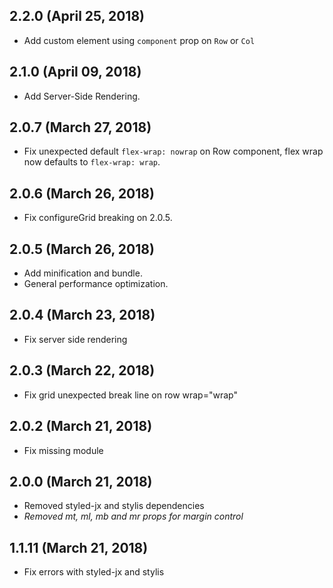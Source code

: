## 2.2.0 (April 25, 2018)

- Add custom element using `component` prop on `Row` or `Col`

## 2.1.0 (April 09, 2018)

- Add Server-Side Rendering.

## 2.0.7 (March 27, 2018)

- Fix unexpected default `flex-wrap: nowrap` on Row component, flex wrap now defaults to `flex-wrap: wrap`.

## 2.0.6 (March 26, 2018)

- Fix configureGrid breaking on 2.0.5.

## 2.0.5 (March 26, 2018)

- Add minification and bundle.
- General performance optimization.

## 2.0.4 (March 23, 2018)

- Fix server side rendering

## 2.0.3 (March 22, 2018)

- Fix grid unexpected break line on row wrap="wrap"

## 2.0.2 (March 21, 2018)

- Fix missing module

## 2.0.0 (March 21, 2018)

- Removed styled-jx and stylis dependencies
- *Removed mt, ml, mb and mr props for margin control*

## 1.1.11 (March 21, 2018)

- Fix errors with styled-jx and stylis
